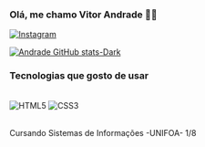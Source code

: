 ### Olá, me chamo Vitor Andrade 🙋‍♂️

[![Instagram](https://img.shields.io/badge/Instagram-E4405F?style=for-the-badge&logo=instagram&logoColor=white)](https://instagram.com/vt_andrade15)

[![Andrade GitHub stats-Dark](https://github-readme-stats.vercel.app/api?username=VitorAndrade18&show_icons=true&theme=dark#gh-dark-mode-only)]()

### Tecnologias que gosto de usar 

<div style="display: inline_block"><br/>
    <img aling="center" alt="HTML5" src="https://img.shields.io/badge/HTML5-E34F26?style=for-the-badge&logo=html5&logoColor=white">
    <img aling="center" alt="CSS3" src="https://img.shields.io/badge/CSS-239120?&style=for-the-badge&logo=css3&logoColor=whit">
</div><br/>

Cursando Sistemas de Informações -UNIFOA- 1/8

